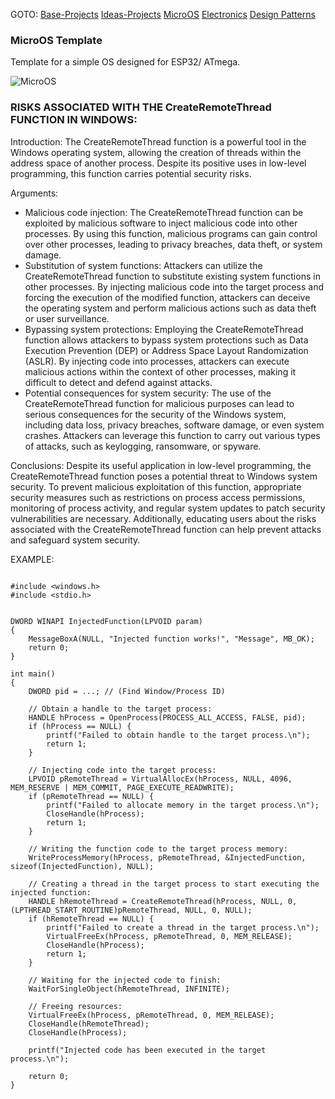GOTO: [Base-Projects](https://github.com/DamianKJKujawski/Base-Projects) [Ideas-Projects](https://github.com/DamianKJKujawski/Ideas-Projects) [MicroOS](https://github.com/DamianKJKujawski/MicroOS) [Electronics](https://github.com/DamianKJKujawski/Electronics) [Design Patterns](https://github.com/DamianKJKujawski/DesignPatterns)

### MicroOS Template

Template for a simple OS designed for ESP32/ ATmega.

![MicroOS](https://github.com/DamianKJKujawski/TinyOS/assets/160174331/4f0a33c8-c478-4984-ba18-c1bda71e95c3)

### RISKS ASSOCIATED WITH THE CreateRemoteThread FUNCTION IN WINDOWS:

Introduction:
The CreateRemoteThread function is a powerful tool in the Windows operating system, allowing the creation of threads within the address space of another process. Despite its positive uses in low-level programming, this function carries potential security risks.

Arguments:

- Malicious code injection: The CreateRemoteThread function can be exploited by malicious software to inject malicious code into other processes. By using this function, malicious programs can gain control over other processes, leading to privacy breaches, data theft, or system damage.
- Substitution of system functions: Attackers can utilize the CreateRemoteThread function to substitute existing system functions in other processes. By injecting malicious code into the target process and forcing the execution of the modified function, attackers can deceive the operating system and perform malicious actions such as data theft or user surveillance.
- Bypassing system protections: Employing the CreateRemoteThread function allows attackers to bypass system protections such as Data Execution Prevention (DEP) or Address Space Layout Randomization (ASLR). By injecting code into processes, attackers can execute malicious actions within the context of other processes, making it difficult to detect and defend against attacks.
- Potential consequences for system security: The use of the CreateRemoteThread function for malicious purposes can lead to serious consequences for the security of the Windows system, including data loss, privacy breaches, software damage, or even system crashes. Attackers can leverage this function to carry out various types of attacks, such as keylogging, ransomware, or spyware.

Conclusions:
Despite its useful application in low-level programming, the CreateRemoteThread function poses a potential threat to Windows system security. To prevent malicious exploitation of this function, appropriate security measures such as restrictions on process access permissions, monitoring of process activity, and regular system updates to patch security vulnerabilities are necessary. Additionally, educating users about the risks associated with the CreateRemoteThread function can help prevent attacks and safeguard system security.

EXAMPLE:

```

#include <windows.h>
#include <stdio.h>


DWORD WINAPI InjectedFunction(LPVOID param) 
{
    MessageBoxA(NULL, "Injected function works!", "Message", MB_OK);
    return 0;
}

int main() 
{
    DWORD pid = ...; // (Find Window/Process ID)

    // Obtain a handle to the target process:
    HANDLE hProcess = OpenProcess(PROCESS_ALL_ACCESS, FALSE, pid);
    if (hProcess == NULL) {
        printf("Failed to obtain handle to the target process.\n");
        return 1;
    }

    // Injecting code into the target process:
    LPVOID pRemoteThread = VirtualAllocEx(hProcess, NULL, 4096, MEM_RESERVE | MEM_COMMIT, PAGE_EXECUTE_READWRITE);
    if (pRemoteThread == NULL) {
        printf("Failed to allocate memory in the target process.\n");
        CloseHandle(hProcess);
        return 1;
    }

    // Writing the function code to the target process memory:
    WriteProcessMemory(hProcess, pRemoteThread, &InjectedFunction, sizeof(InjectedFunction), NULL);

    // Creating a thread in the target process to start executing the injected function:
    HANDLE hRemoteThread = CreateRemoteThread(hProcess, NULL, 0, (LPTHREAD_START_ROUTINE)pRemoteThread, NULL, 0, NULL);
    if (hRemoteThread == NULL) {
        printf("Failed to create a thread in the target process.\n");
        VirtualFreeEx(hProcess, pRemoteThread, 0, MEM_RELEASE);
        CloseHandle(hProcess);
        return 1;
    }

    // Waiting for the injected code to finish:
    WaitForSingleObject(hRemoteThread, INFINITE);

    // Freeing resources:
    VirtualFreeEx(hProcess, pRemoteThread, 0, MEM_RELEASE);
    CloseHandle(hRemoteThread);
    CloseHandle(hProcess);

    printf("Injected code has been executed in the target process.\n");

    return 0;
}

```
